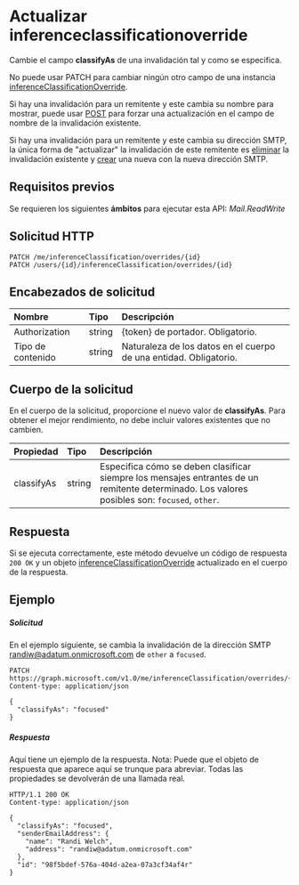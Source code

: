 # <a name="update-inferenceclassificationoverride"></a>Actualizar inferenceclassificationoverride

Cambie el campo **classifyAs** de una invalidación tal y como se especifica. 

No puede usar PATCH para cambiar ningún otro campo de una instancia [inferenceClassificationOverride](../resources/inferenceClassificationOverride.md). 

Si hay una invalidación para un remitente y este cambia su nombre para mostrar, puede usar [POST](inferenceclassification_post_overrides.md) para forzar una actualización en el campo de nombre de la invalidación existente.

Si hay una invalidación para un remitente y este cambia su dirección SMTP, la única forma de "actualizar" la invalidación de este remitente es [eliminar](inferenceclassificationoverride_delete.md) la invalidación existente y [crear](inferenceclassification_post_overrides.md) una nueva con la nueva dirección SMTP.

## <a name="prerequisites"></a>Requisitos previos
Se requieren los siguientes **ámbitos** para ejecutar esta API: *Mail.ReadWrite*
## <a name="http-request"></a>Solicitud HTTP
<!-- { "blockType": "ignored" } -->
```http
PATCH /me/inferenceClassification/overrides/{id}
PATCH /users/{id}/inferenceClassification/overrides/{id}
```

## <a name="request-headers"></a>Encabezados de solicitud
| Nombre       | Tipo | Descripción|
|:---------------|:--------|:----------|
| Authorization  | string  | {token} de portador. Obligatorio. |
| Tipo de contenido | string  | Naturaleza de los datos en el cuerpo de una entidad. Obligatorio. |

## <a name="request-body"></a>Cuerpo de la solicitud
En el cuerpo de la solicitud, proporcione el nuevo valor de **classifyAs**. Para obtener el mejor rendimiento, no debe incluir valores existentes que no cambien.

| Propiedad     | Tipo   |Descripción|
|:---------------|:--------|:----------|
|classifyAs|string| Especifica cómo se deben clasificar siempre los mensajes entrantes de un remitente determinado. Los valores posibles son: `focused`, `other`.|


## <a name="response"></a>Respuesta
Si se ejecuta correctamente, este método devuelve un código de respuesta `200 OK` y un objeto [inferenceClassificationOverride](../resources/inferenceclassificationoverride.md) actualizado en el cuerpo de la respuesta.
## <a name="example"></a>Ejemplo
##### <a name="request"></a>Solicitud
En el ejemplo siguiente, se cambia la invalidación de la dirección SMTP randiw@adatum.onmicrosoft.com de `other` a `focused`.

<!-- {
  "blockType": "request",
  "name": "update_inferenceclassificationoverride"
}-->
```http
PATCH https://graph.microsoft.com/v1.0/me/inferenceClassification/overrides/{id}
Content-type: application/json

{
  "classifyAs": "focused"
}
```
##### <a name="response"></a>Respuesta
Aquí tiene un ejemplo de la respuesta. Nota: Puede que el objeto de respuesta que aparece aquí se trunque para abreviar. Todas las propiedades se devolverán de una llamada real.
<!-- {
  "blockType": "response",
  "truncated": true,
  "@odata.type": "microsoft.graph.inferenceClassificationOverride"
} -->
```http
HTTP/1.1 200 OK
Content-type: application/json

{
  "classifyAs": "focused",
  "senderEmailAddress": {
    "name": "Randi Welch",
    "address": "randiw@adatum.onmicrosoft.com"
  },
  "id": "98f5bdef-576a-404d-a2ea-07a3cf34af4r"
}
```

<!-- uuid: 8fcb5dbc-d5aa-4681-8e31-b001d5168d79
2015-10-25 14:57:30 UTC -->
<!-- {
  "type": "#page.annotation",
  "description": "Update inferenceclassificationoverride",
  "keywords": "",
  "section": "documentation",
  "tocPath": ""
}-->